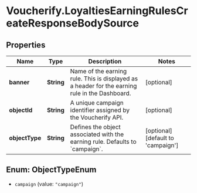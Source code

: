 # Voucherify.LoyaltiesEarningRulesCreateResponseBodySource

## Properties

Name | Type | Description | Notes
------------ | ------------- | ------------- | -------------
**banner** | **String** | Name of the earning rule. This is displayed as a header for the earning rule in the Dashboard. | [optional] 
**objectId** | **String** | A unique campaign identifier assigned by the Voucherify API. | [optional] 
**objectType** | **String** | Defines the object associated with the earning rule. Defaults to &#x60;campaign&#x60;. | [optional] [default to &#39;campaign&#39;]



## Enum: ObjectTypeEnum


* `campaign` (value: `"campaign"`)




